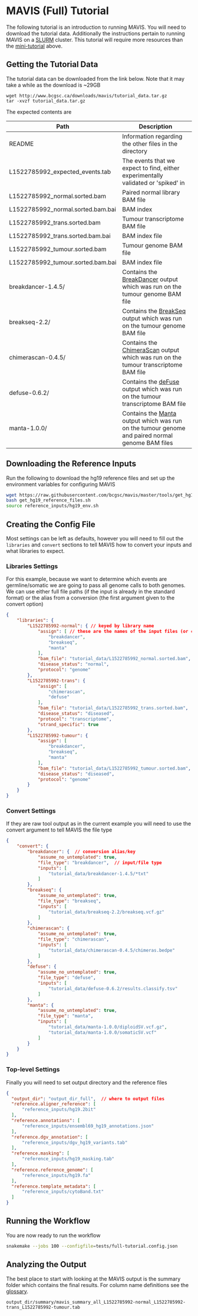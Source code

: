 # MAVIS (Full) Tutorial

The following tutorial is an introduction to running MAVIS. You will
need to download the tutorial data. Additionally the instructions
pertain to running MAVIS on a [SLURM](../../glossary/#slurm)
cluster. This tutorial will require more resources than the
[mini-tutorial](../../tutorials/mini/) above.

## Getting the Tutorial Data

The tutorial data can be downloaded from the link below. Note that it
may take a while as the download is \~29GB

```text
wget http://www.bcgsc.ca/downloads/mavis/tutorial_data.tar.gz
tar -xvzf tutorial_data.tar.gz
```

The expected contents are

| Path                               | Description                                                                                                              |
| ---------------------------------- | ------------------------------------------------------------------------------------------------------------------------ |
| README                             | Information regarding the other files in the directory                                                                   |
| L1522785992\_expected\_events.tab  | The events that we expect to find, either experimentally validated or 'spiked' in                                        |
| L1522785992\_normal.sorted.bam     | Paired normal library BAM file                                                                                           |
| L1522785992\_normal.sorted.bam.bai | BAM index                                                                                                                |
| L1522785992\_trans.sorted.bam      | Tumour transcriptome BAM file                                                                                            |
| L1522785992\_trans.sorted.bam.bai  | BAM index file                                                                                                           |
| L1522785992\_tumour.sorted.bam     | Tumour genome BAM file                                                                                                   |
| L1522785992\_tumour.sorted.bam.bai | BAM index file                                                                                                           |
| breakdancer-1.4.5/                 | Contains the [BreakDancer](../../glossary/#breakdancer) output which was run on the tumour genome BAM file               |
| breakseq-2.2/                      | Contains the [BreakSeq](../../glossary/#breakseq) output which was run on the tumour genome BAM file                     |
| chimerascan-0.4.5/                 | Contains the [ChimeraScan](../../glossary/#chimerascan) output which was run on the tumour transcriptome BAM file        |
| defuse-0.6.2/                      | Contains the [deFuse](../../glossary/#defuse) output which was run on the tumour transcriptome BAM file                  |
| manta-1.0.0/                       | Contains the [Manta](../../glossary/#manta) output which was run on the tumour genome and paired normal genome BAM files |

## Downloading the Reference Inputs

Run the following to download the hg19 reference files and set up the
environment variables for configuring MAVIS

```bash
wget https://raw.githubusercontent.com/bcgsc/mavis/master/tools/get_hg19_reference_files.sh
bash get_hg19_reference_files.sh
source reference_inputs/hg19_env.sh
```

## Creating the Config File

Most settings can be left as defaults, however you will need to fill out the `libraries` and
`convert` sections to tell MAVIS how to convert your inputs and what libraries to expect.

### Libraries Settings

For this example, because we want to determine which events are
germline/somatic we are going to pass all genome calls to both genomes.
We can use either full file paths (if the input is already in the
standard format) or the alias from a conversion (the first argument
given to the convert option)

```json
{
    "libraries": {
        "L1522785992-normal": { // keyed by library name
            "assign": [ // these are the names of the input files (or conversion aliases) to check for this library
                "breakdancer",
                "breakseq",
                "manta"
            ],
            "bam_file": "tutorial_data/L1522785992_normal.sorted.bam",
            "disease_status": "normal",
            "protocol": "genome"
        },
        "L1522785992-trans": {
            "assign": [
                "chimerascan",
                "defuse"
            ],
            "bam_file": "tutorial_data/L1522785992_trans.sorted.bam",
            "disease_status": "diseased",
            "protocol": "transcriptome",
            "strand_specific": true
        },
        "L1522785992-tumour": {
            "assign": [
                "breakdancer",
                "breakseq",
                "manta"
            ],
            "bam_file": "tutorial_data/L1522785992_tumour.sorted.bam",
            "disease_status": "diseased",
            "protocol": "genome"
        }
    }
}
```

### Convert Settings

If they are raw tool output as in the current example you will need to
use the convert argument to tell MAVIS the file type

```json
{
    "convert": {
        "breakdancer": {  // conversion alias/key
            "assume_no_untemplated": true,
            "file_type": "breakdancer",  // input/file type
            "inputs": [
                "tutorial_data/breakdancer-1.4.5/*txt"
            ]
        },
        "breakseq": {
            "assume_no_untemplated": true,
            "file_type": "breakseq",
            "inputs": [
                "tutorial_data/breakseq-2.2/breakseq.vcf.gz"
            ]
        },
        "chimerascan": {
            "assume_no_untemplated": true,
            "file_type": "chimerascan",
            "inputs": [
                "tutorial_data/chimerascan-0.4.5/chimeras.bedpe"
            ]
        },
        "defuse": {
            "assume_no_untemplated": true,
            "file_type": "defuse",
            "inputs": [
                "tutorial_data/defuse-0.6.2/results.classify.tsv"
            ]
        },
        "manta": {
            "assume_no_untemplated": true,
            "file_type": "manta",
            "inputs": [
                "tutorial_data/manta-1.0.0/diploidSV.vcf.gz",
                "tutorial_data/manta-1.0.0/somaticSV.vcf"
            ]
        }
    }
}
```

### Top-level Settings

Finally you will need to set output directory and the reference files

```json
{
  "output_dir": "output_dir_full",  // where to output files
  "reference.aligner_reference": [
      "reference_inputs/hg19.2bit"
  ],
  "reference.annotations": [
      "reference_inputs/ensembl69_hg19_annotations.json"
  ],
  "reference.dgv_annotation": [
      "reference_inputs/dgv_hg19_variants.tab"
  ],
  "reference.masking": [
      "reference_inputs/hg19_masking.tab"
  ],
  "reference.reference_genome": [
      "reference_inputs/hg19.fa"
  ],
  "reference.template_metadata": [
      "reference_inputs/cytoBand.txt"
  ]
}
```

## Running the Workflow

You are now ready to run the workflow

```bash
snakemake --jobs 100 --configfile=tests/full-tutorial.config.json
```

## Analyzing the Output

The best place to start with looking at the MAVIS output is the summary
folder which contains the final results. For column name definitions see
the [glossary](../../outputs/columns).

```text
output_dir/summary/mavis_summary_all_L1522785992-normal_L1522785992-trans_L1522785992-tumour.tab
```

